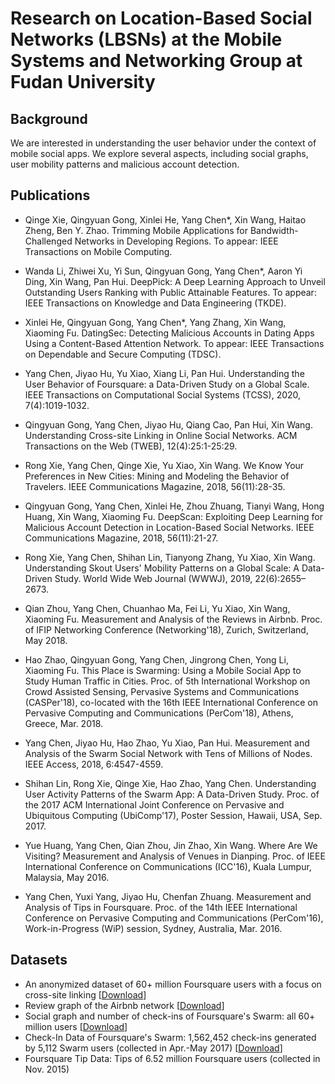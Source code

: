 # Research on Location-Based Social Networks (LBSNs) at the Mobile Systems and Networking Group at Fudan University

## Background

We are interested in understanding the user behavior under the context of mobile social apps. We explore several aspects, including social graphs, user mobility patterns and malicious account detection.

## Publications

* Qinge Xie, Qingyuan Gong, Xinlei He, Yang Chen*, Xin Wang, Haitao Zheng, Ben Y. Zhao. Trimming Mobile Applications for Bandwidth-Challenged Networks in Developing Regions. To appear: IEEE Transactions on Mobile Computing.

* Wanda Li, Zhiwei Xu, Yi Sun, Qingyuan Gong, Yang Chen*, Aaron Yi Ding, Xin Wang, Pan Hui. DeepPick: A Deep Learning Approach to Unveil Outstanding Users Ranking with Public Attainable Features. To appear: IEEE Transactions on Knowledge and Data Engineering (TKDE).

* Xinlei He, Qingyuan Gong, Yang Chen*, Yang Zhang, Xin Wang, Xiaoming Fu. DatingSec: Detecting Malicious Accounts in Dating Apps Using a Content-Based Attention Network. To appear: IEEE Transactions on Dependable and Secure Computing (TDSC).

* Yang Chen, Jiyao Hu, Yu Xiao, Xiang Li, Pan Hui. Understanding the User Behavior of Foursquare: a Data-Driven Study on a Global Scale. IEEE Transactions on Computational Social Systems (TCSS), 2020, 7(4):1019-1032.

* Qingyuan Gong, Yang Chen, Jiyao Hu, Qiang Cao, Pan Hui, Xin Wang. Understanding Cross-site Linking in Online Social Networks. ACM Transactions on the Web (TWEB), 12(4):25:1-25:29.

* Rong Xie, Yang Chen, Qinge Xie, Yu Xiao, Xin Wang. We Know Your Preferences in New Cities: Mining and Modeling the Behavior of Travelers. IEEE Communications Magazine, 2018, 56(11):28-35.

* Qingyuan Gong, Yang Chen, Xinlei He, Zhou Zhuang, Tianyi Wang, Hong Huang, Xin Wang, Xiaoming Fu. DeepScan: Exploiting Deep Learning for Malicious Account Detection in Location-Based Social Networks. IEEE Communications Magazine, 2018, 56(11):21-27.

* Rong Xie, Yang Chen, Shihan Lin, Tianyong Zhang, Yu Xiao, Xin Wang. Understanding Skout Users' Mobility Patterns on a Global Scale: A Data-Driven Study. World Wide Web Journal (WWWJ), 2019, 22(6):2655–2673.

* Qian Zhou, Yang Chen, Chuanhao Ma, Fei Li, Yu Xiao, Xin Wang, Xiaoming Fu. Measurement and Analysis of the Reviews in Airbnb. Proc. of IFIP Networking Conference (Networking'18), Zurich, Switzerland, May 2018.

* Hao Zhao, Qingyuan Gong, Yang Chen, Jingrong Chen, Yong Li, Xiaoming Fu. This Place is Swarming: Using a Mobile Social App to Study Human Traffic in Cities. Proc. of 5th International Workshop on Crowd Assisted Sensing, Pervasive Systems and Communications (CASPer'18), co-located with the 16th IEEE International Conference on Pervasive Computing and Communications (PerCom'18), Athens, Greece, Mar. 2018.

* Yang Chen, Jiyao Hu, Hao Zhao, Yu Xiao, Pan Hui. Measurement and Analysis of the Swarm Social Network with Tens of Millions of Nodes. IEEE Access, 2018, 6:4547-4559.

* Shihan Lin, Rong Xie, Qinge Xie, Hao Zhao, Yang Chen. Understanding User Activity Patterns of the Swarm App: A Data-Driven Study. Proc. of the 2017 ACM International Joint Conference on Pervasive and Ubiquitous Computing (UbiComp'17), Poster Session, Hawaii, USA, Sep. 2017.

* Yue Huang, Yang Chen, Qian Zhou, Jin Zhao, Xin Wang. Where Are We Visiting? Measurement and Analysis of Venues in Dianping. Proc. of IEEE International Conference on Communications (ICC'16), Kuala Lumpur, Malaysia, May 2016.

* Yang Chen, Yuxi Yang, Jiyao Hu, Chenfan Zhuang. Measurement and Analysis of Tips in Foursquare. Proc. of the 14th IEEE International Conference on Pervasive Computing and Communications (PerCom'16), Work-in-Progress (WiP) session, Sydney, Australia, Mar. 2016.

## Datasets

* An anonymized dataset of 60+ million Foursquare users with a focus on cross-site linking [[Download](https://github.com/chenyang03/CrossOSN)]
* Review graph of the Airbnb network [[Download](https://github.com/chenyang03/Airbnb)]
* Social graph and number of check-ins of Foursquare's Swarm: all 60+ million users [[Download](https://github.com/chenyang03/Swarm_dataset)]
* Check-In Data of Foursquare's Swarm: 1,562,452 check-ins generated by 5,112 Swarm users (collected in Apr.-May 2017) [[Download](https://github.com/SHiftLin/Swarm_Check-in_Data)]
* Foursquare Tip Data: Tips of 6.52 million Foursquare users (collected in Nov. 2015)



